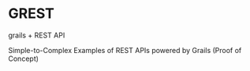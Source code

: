 GREST
=====
grails + REST API

Simple-to-Complex Examples of REST APIs powered by Grails (Proof of Concept)
